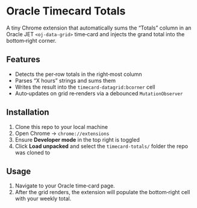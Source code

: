 # Oracle Timecard Totals

A tiny Chrome extension that automatically sums the “Totals” column in an Oracle JET `<oj-data-grid>` time‐card and injects the grand total into the bottom‐right corner.

## Features

- Detects the per‐row totals in the right‐most column  
- Parses “X hours” strings and sums them  
- Writes the result into the `timecard-datagrid:bcorner` cell  
- Auto‐updates on grid re‐renders via a debounced `MutationObserver`

## Installation

1. Clone this repo to your local machine
2. Open Chrome → `chrome://extensions` 
3. Ensure **Developer mode** in the top right is toggled
4. Click **Load unpacked** and select the `timecard-totals/` folder the repo was cloned to 

## Usage

1. Navigate to your Oracle time‐card page.  
2. After the grid renders, the extension will populate the bottom‐right cell with your weekly total.